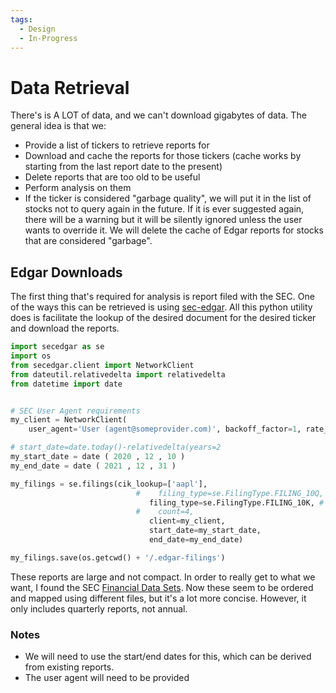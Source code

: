 ```yaml
---
tags:
  - Design
  - In-Progress
---
```


# Data Retrieval

There's is A LOT of data, and we can't download gigabytes of data. The general idea is that we:

- Provide a list of tickers to retrieve reports for
- Download and cache the reports for those tickers (cache works by starting from the last report date to the present)
- Delete reports that are too old to be useful
- Perform analysis on them
- If the ticker is considered "garbage quality", we will put it in the list of stocks not to query again in the future. If it is ever suggested again, there will be a warning but it will be silently ignored unless the user wants to override it. We will delete the cache of Edgar reports for stocks that are considered "garbage".

## Edgar Downloads

The first thing that's required for analysis is report filed with the SEC. One of the ways this can be retrieved is using [sec-edgar](https://github.com/sec-edgar/sec-edgar). All this python utility does is facilitate the lookup of the desired document for the desired ticker and download the reports.

``` python title="Example"
import secedgar as se
import os
from secedgar.client import NetworkClient
from dateutil.relativedelta import relativedelta
from datetime import date


# SEC User Agent requirements
my_client = NetworkClient(
    user_agent='User (agent@someprovider.com)', backoff_factor=1, rate_limit=9)

# start_date=date.today()-relativedelta(years=2
my_start_date = date ( 2020 , 12 , 10 ) 
my_end_date = date ( 2021 , 12 , 31 )

my_filings = se.filings(cik_lookup=['aapl'],
                            #    filing_type=se.FilingType.FILING_10Q, # quarterly
                               filing_type=se.FilingType.FILING_10K, # annual
                            #    count=4,
                               client=my_client,
                               start_date=my_start_date,
                               end_date=my_end_date)

my_filings.save(os.getcwd() + '/.edgar-filings')
```

These reports are large and not compact. In order to really get to what we want, I found the SEC [Financial Data Sets](https://www.sec.gov/dera/data/financial-statement-data-sets). Now these seem to be ordered and mapped using different files, but it's a lot more concise. However, it only includes quarterly reports, not annual.

### Notes

- We will need to use the start/end dates for this, which can be derived from existing reports. 
- The user agent will need to be provided